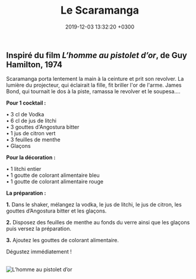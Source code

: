 ﻿---
layout: post
title: Le Scaramanga
date: 2019-12-03 13:32:20 +0300
description: You’ll find this post in your `_posts` directory. Go ahead and edit it and re-build the site to see your changes. # Add post description (optional)
img: scaramanga.png # Add image post (optional)
imgmini : scaramanga.png
tags: [L’Homme au pistolet d’or]
author: # Add name author (optional)
---
## Inspiré du film *L’homme au pistolet d’or*, de Guy Hamilton, 1974

Scaramanga porta lentement la main à la ceinture et prit son revolver. La lumière du projecteur, qui éclairait la fille, fit briller l'or de l'arme. James Bond, qui tournait le dos à la piste, ramassa le revolver et le soupesa....<br>

**Pour 1 cocktail :**

• 3 cl de Vodka <br>
• 6 cl de jus de litchi <br>
• 3 gouttes d'Angostura bitter  <br>
• 1 jus de citron vert <br>
• 3 feuilles de menthe <br>
• Glaçons <br>

**Pour la décoration :**

• 1 litchi entier <br>
• 1 goutte de colorant alimentaire bleu <br>
• 1 goutte de colorant alimentaire rouge <br>

**La préparation :**
 
**1.** Dans le shaker, mélangez la vodka, le jus de litchi, le jus de citron, les gouttes d’Angostura bitter et les glaçons.

**2.** Disposez des feuilles de menthe au fonds du verre ainsi que les glaçons puis versez la préparation. 

**3.** Ajoutez les gouttes de colorant alimentaire.
 

Dégustez immédiatement ! <br><br>

![L’homme au pistolet d’or]({{site.baseurl}}/assets/img/pistolet.jpg)
